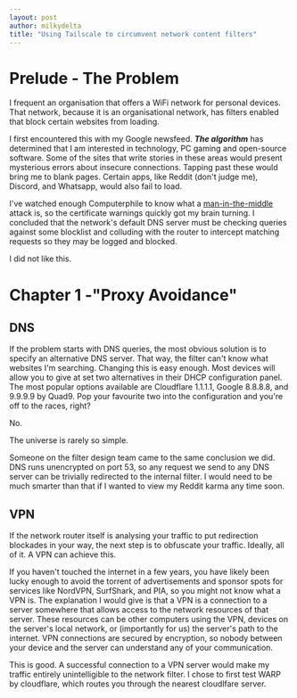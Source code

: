 ```yaml
---
layout: post
author: milkydelta
title: "Using Tailscale to circumvent network content filters"
---
```


# Prelude - The Problem
I frequent an organisation that offers a WiFi network for personal devices. That network, because it is an organisational network, has filters enabled that block certain websites from loading. 

I first encountered this with my Google newsfeed. ***The algorithm*** has determined that I am interested in technology, PC gaming and open-source software. Some of the sites that write stories in these areas would present mysterious errors about insecure connections. Tapping past these would bring me to blank pages. Certain apps, like Reddit (don't judge me), Discord, and Whatsapp, would also fail to load.

I've watched enough Computerphile to know what a [man-in-the-middle](https://youtu.be/-enHfpHMBo4) attack is, so the certificate warnings quickly got my brain turning. I concluded that the network's default DNS server must be checking queries against some blocklist and colluding with the router to intercept matching requests so they may be logged and blocked.

I did not like this.

# Chapter 1 -"Proxy Avoidance"

## DNS

If the problem starts with DNS queries, the most obvious solution is to specify an alternative DNS server. That way, the filter can't know what websites I'm searching. Changing this is easy enough. Most devices will allow you to give at set two alternatives in their DHCP configuration panel. The most popular options available are Cloudflare 1.1.1.1, Google 8.8.8.8, and 9.9.9.9 by Quad9. Pop your favourite two into the configuration and you're off to the races, right?

No.

The universe is rarely so simple.

Someone on the filter design team came to the same conclusion we did. DNS runs unencrypted on port 53, so any request we send to any DNS server can be trivially redirected to the internal filter. I would need to be much smarter than that if I wanted to view my Reddit karma any time soon.

## VPN

If the network router itself is analysing your traffic to put redirection blockades in your way, the next step is to obfuscate your traffic. Ideally, all of it. A VPN can achieve this.

If you haven't touched the internet in a few years, you have likely been lucky enough to avoid the torrent of advertisements and sponsor spots for services like NordVPN, SurfShark, and PIA, so you might not know what a VPN is. The explanation I would give is that a VPN is a connection to a server somewhere that allows access to the network resources of that server. These resources can be other computers using the VPN, devices on the server's local network, or (importantly for us) the server's path to the internet. VPN connections are secured by encryption, so nobody between your device and the server can understand any of your communication.

This is good. A successful connection to a VPN server would make my traffic entirely unintelligible to the network filter. I chose to first test WARP by cloudflare, which routes you through the nearest cloudlfare server. 

<!---notes on mullvad
notes on discovery of fortiguard lookup

tailscale backstory
tailscale overview
wow, I love tailscale
DERP
Exit node
London
500 ping
Proxy Avoided

They did something about the control plane
nvm I have a workaround

steam deck

I have told nobody-ish, don't worry.
-->